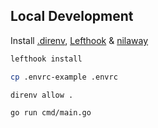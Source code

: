 ## Local Development

Install [.direnv](https://github.com/direnv/direnv), [Lefthook](https://github.com/evilmartians/lefthook) & [nilaway](https://github.com/uber-go/nilaway?tab=readme-ov-file#standalone-checker)

```bash
lefthook install

cp .envrc-example .envrc

direnv allow .

go run cmd/main.go
```